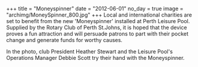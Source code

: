 +++
title = "Moneyspinner"
date = "2012-06-01"
no_day = true
image = "archimg/MoneySpinner_800.jpg"
+++
Local and international charities are set to benefit from the new 'Moneyspinner' installed at Perth Leisure Pool. Supplied by the Rotary Club of Perth St.Johns, it is hoped that the device proves a fun attraction and will persuade patrons to part with their pocket change and generate funds for worthy causes.

In the photo, club President Heather Stewart and the Leisure Pool's Operations Manager Debbie Scott try their hand with the Moneyspinner.